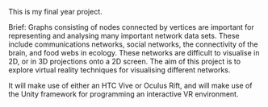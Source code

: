 This is my final year project.

Brief:
Graphs consisting of nodes connected by vertices are important for representing and analysing many important network data sets. These include communications networks, social networks, the connectivity of the brain, and food webs in ecology. These networks are difficult to visualise in 2D, or in 3D projections onto a 2D screen. The aim of this project is to explore virtual reality techniques for visualising different networks.

It will make use of either an HTC Vive or Oculus Rift, and will make use of the Unity framework for programming an interactive VR environment.

